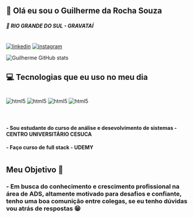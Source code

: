 

## 👋 Olá eu sou o Guilherme da Rocha Souza 

##### 📍 RIO GRANDE DO SUL - GRAVATAÍ


#

[![linkedin](https://img.shields.io/badge/LinkedIn-0077B5?style=for-the-badge&logo=linkedin&logoColor=white)](https://www.linkedin.com/in/guilhermerochaads/)
[![instagram](https://img.shields.io/badge/Instagram-E4405F?style=for-the-badge&logo=instagram&logoColor=white)](https://www.instagram.com/rocha.aa_/)

![Guilherme GitHub stats](https://github-readme-stats.vercel.app/api?username=guilhermerochasouza&show_icons=true&theme=radical)


## 💻 Tecnologias que eu uso no meu dia

<div style="display: inline_block"><br/>

<img aLign="center" aLt="html5" src="https://img.shields.io/badge/HTML5-E34F26?style=for-the-badge&logo=html5&logoColor=white"/>
<img aLign="center" aLt="html5" src="https://img.shields.io/badge/CSS-239120?&style=for-the-badge&logo=css3&logoColor=white"/>

<img aLign="center" aLt="html5" src="https://img.shields.io/badge/JavaScript-F7DF1E?style=for-the-badge&logo=javascript&logoColor=black"/>
<img aLign="center" aLt="html5" src="https://img.shields.io/badge/TypeScript-007ACC?style=for-the-badge&logo=typescript&logoColor=white"/>
</div><br/>

#
#### - Sou estudante do curso de análise e desevolvimento de sistemas - CENTRO UNIVERSITÁRIO CESUCA

#### - Faço curso de full stack - UDEMY

#

## Meu Objetivo 🚩

### - Em busca do conhecimento e crescimento profissional na área de ADS, altamente motivado para desafios e confiante, tenho uma boa comunição entre colegas, se eu tenho dúvidas vou atrás de respostas 😁

#


